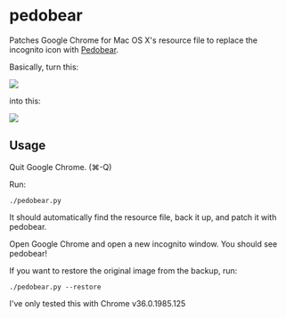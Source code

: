 pedobear
========

Patches Google Chrome for Mac OS X's resource file to replace the incognito icon with [Pedobear](http://en.wikipedia.org/wiki/Pedobear).

Basically, turn this:

![](https://github.com/bertrandom/pedobear/blob/gh-pages/images/incognito_original.png)

into this:

![](https://github.com/bertrandom/pedobear/blob/gh-pages/images/incognito_pedobear.png)

## Usage

Quit Google Chrome. (⌘-Q)

Run:

`./pedobear.py`

It should automatically find the resource file, back it up, and patch it with pedobear.

Open Google Chrome and open a new incognito window. You should see pedobear!

If you want to restore the original image from the backup, run:

`./pedobear.py --restore`

I've only tested this with Chrome v36.0.1985.125
